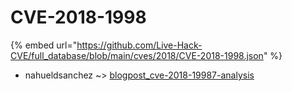 # CVE-2018-1998
{% embed url="https://github.com/Live-Hack-CVE/full_database/blob/main/cves/2018/CVE-2018-1998.json" %}

* nahueldsanchez ~> [blogpost_cve-2018-19987-analysis](https://www.alice-snow.ru/2018/database/cve-2018-1998/blogpost_cve-2018-19987-analysis-nahueldsanchez)